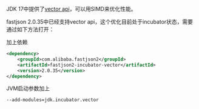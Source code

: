 JDK 17中提供了[vector api](https://openjdk.org/jeps/426)，可以用SIMD来优化性能。

fastjson 2.0.35中已经支持vector api，这个优化目前处于incubator状态，需要通过如下方法打开：

加上依赖
```xml
<dependency>
    <groupId>com.alibaba.fastjson2</groupId>
    <artifactId>fastjson2-incubator-vector</artifactId>
    <version>2.0.35</version>
</dependency>
```

JVM启动参数加上
```shell
--add-modules=jdk.incubator.vector
```
